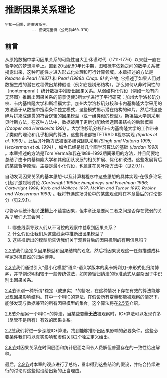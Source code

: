 # 推断因果关系理论

```
宁知一因果，胜做波斯王。
			-- 德谟克里特（公元前460-370）
```

## 前言
从原始数据中学习因果关系的可能性自大卫·休谟时代（1711-1776）以来就一直在哲学家的梦想清单上。直到20世纪80年代中期，图和概率依赖之间的数学关系被揭露出来，这种可能性才进入形式化处理和可行计算领域。本章描述的方法是 *Rebane & Pearl (1987)* 和 *Pearl (1988b, Chap. 8)* 的产物, 它描述了如果人们对数据生成的潜在过程做出某种假设（例如它是树形结构），那么如何从非时间性的（nontemporal ）统计数据中推断出因果关系。从弱结构化假设（例如一般有向无环图）推断出因果关系的前景促使3所大学进行了平行研究：加州大学洛杉矶分校、卡内基梅隆大学和斯坦福大学。加州大学洛杉矶分校和卡内基梅隆大学采用的方法基于从数据中搜索条件独立模式，这些模式揭示潜在结构的碎片，然后将这些碎片拼凑成连贯的符合逻辑的因果模型（或一组类似的模型）。斯坦福大学则采用贝叶斯方法，在这种方法中，数据被用于更新分配给候选因果结构的后验概率 *(Cooper and Herskovits 1991)* 。大学洛杉矶分校和卡内基梅隆大学的工作带来了类似的理论和几乎相同的算法，这些算法都被TETRAD II程序实现 *(Spirtes et al. 1993)* 。此后贝叶斯方法被很多研究团队采用 *(Singh and Valtorta 1995; Heckerman et al. 1994)* ，如今已经是好几个图学习算法的基础 *(Jordan 1998)* 。本章描述的方法是Tom Verma和我在1988–1992期间采用的方法，并且简要地总结了由卡内基梅隆大学和其他团队发展的相关扩展、优化和改进。这些发展背后的某些哲学原理，主要是最小化假设，也蕴含在贝叶斯方法中（见2.9.1）。

自动发现因果关系的基本思想-以及计算机程序中这些思想的具体实现-在很多论坛引起了激烈地讨论 *(Cartwright 1995a; Humphreys and Freedman 1996; Cartwright 1999; Korb and Wallace 1997; McKim and Turner 1997; Robins and Wasserman 1999)* 。我将节选这场讨论中的某些观点附在本章最后的讨论部分（见2.9.1）。

尽管承认统计相关**逻辑上**不蕴含因果，但本章还是要问二者之间是否存在微弱的关系？我们尤其会问：
1. 哪些线索导致人们从不可控的观察中觉察到因果关系？
2. 什么假设让我们从这些线索中推断出因果模型？
3. 这些推断出的模型能告诉我们关于观察背后的因果机制的有用信息吗？

[2.2节](/chapter02/2.The_Causal_Discovery_Framework.md)我们会定义因果模型和因果结构的观念，然后将因果发现这一任务描述成科学家对抗自然的归纳博弈。

[2.3节](/chapter02/3.Model_Preference.md)我们通过引入“最小化模型”语义-语义学版本的奥卡姆剃刀-来形式化归纳博弈，并举例说明相较于一般传统做法，如何遵循归纳法的标准范式从混杂因子中识别出因果关系。

[2.4节](/chapter02/4.Stable_Distribution.md)识别一种所谓*稳定（或忠实）*的情况，在这种情况下存在有效的算法能够发现因果影响结构。其中一个叫IC的算法，在假设所有变量都能被观察的情况下，能够发现与数据兼容的所有因果模型的集合。这个算法将在[2.5节](/chapter02/5.Recovering_DAG_Structures.md)介绍。

[2.6节](/chapter02/6.Recovering_Latent_Structures.md)介绍另一个叫IC\*的算法，当某些变量**无法**被观察时，IC\*算法可以发现许多（尽管不是所有）有效的因果关系。

[2.7节](/chapter02/7.Local_Criteria_for_Inferring_Causal_Relations.md)我们将进一步深挖IC\*算法，找到能够推断出因果影响的必要条件。这些必要条件我们将以真实影响和虚假关联2个独立定义给出。

[2.8节](/chapter02/8.Nontemporal_Causation_And_Statistical_Time.md)对因果关系在时间层面和统计层面之间令人费解但普遍存在的一致性给出解释。

最后，[2.9节](/chapter02/9.Conclusions.md)对本章的观点进行了总结，重申得到这些结论的假设，并结合持续进行的讨论对这些假设给出新的正当理由。

